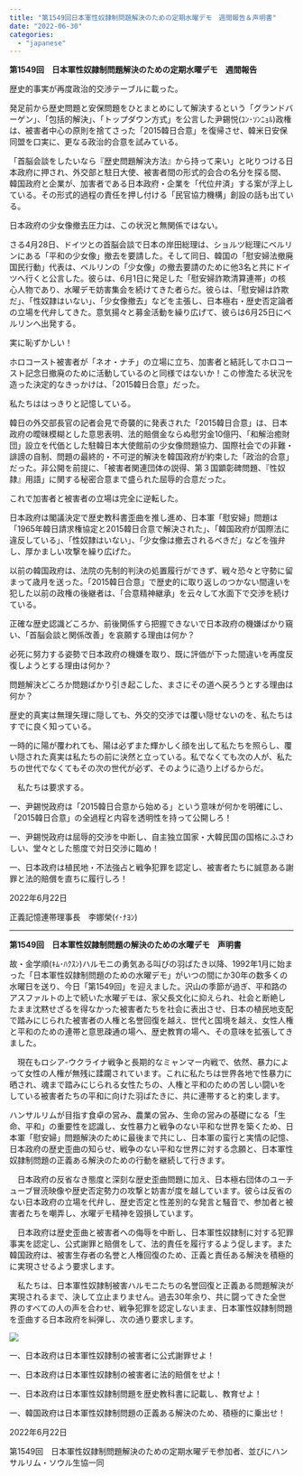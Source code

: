 ```yaml
---
title: "第1549回日本軍性奴隷制問題解決のための定期水曜デモ　週間報告＆声明書"
date: "2022-06-30"
categories: 
  - "japanese"
---
```


**第1549回　日本軍性奴隷制問題解決のための定期水曜デモ　週間報告**

歴史的事実が再度政治的交渉テーブルに載った。

発足前から歴史問題と安保問題をひとまとめにして解決するという「グランドバーゲン」、「包括的解決」、「トップダウン方式」を公言した尹錫悦(ﾕﾝ･ｿﾝﾆｮﾙ)政権は、被害者中心の原則を捨てさった「2015韓日合意」を復帰させ、韓米日安保同盟を口実に、更なる政治的合意を試みている。

「首脳会談をしたいなら『歴史問題解決方法』から持って来い」と叱りつける日本政府に押され、外交部と駐日大使、被害者間の形式的会合の名分を探る間、韓国政府と企業が、加害者である日本政府・企業を「代位弁済」する案が浮上している。その形式的過程の責任を押し付ける「民官協力機構」創設の話も出ている。

日本政府の少女像撤去圧力は、この状況と無関係ではない。

さる4月28日、ドイツとの首脳会談で日本の岸田総理は、ショルツ総理にベルリンにある「平和の少女像」撤去を要請した。そして同日、韓国の「慰安婦法撤廃国民行動」代表は、ベルリンの「少女像」の撤去要請のために他3名と共にドイツへ行くと公言した。彼らは、6月1日に発足した「慰安婦詐欺清算連帯」の核心人物であり、水曜デモ妨害集会を続けてきた者らだ。彼らは、「慰安婦は詐欺だ」、「性奴隷はいない」、「少女像撤去」などを主張し、日本極右・歴史否定論者の立場を代弁してきた。意気揚々と募金活動を繰り広げて、彼らは6月25日にベルリンへ出発する。

実に恥ずかしい！

ホロコースト被害者が「ネオ・ナチ」の立場に立ち、加害者と結託してホロコースト記念日撤廃のために活動しているのと同様ではないか！この惨澹たる状況を造った決定的なきっかけは、「2015韓日合意」だった。

私たちははっきりと記憶している。

韓日の外交部長官の記者会見で奇襲的に発表された「2015韓日合意」は、日本政府の曖昧模糊とした意思表明、法的賠償金ならぬ慰労金10億円、「和解治癒財団」設立を代価とした駐韓日本大使館前の少女像問題協力、国際社会での非難・誹謗の自制、問題の最終的・不可逆的解決を韓国政府が約束した「政治的合意」だった。非公開を前提に、「被害者関連団体の説得、第３国顕彰碑問題、『性奴隷』用語」に関する秘密合意まで盛られた屈辱的合意だった。

これで加害者と被害者の立場は完全に逆転した。

日本政府は閣議決定で歴史教科書歪曲を推し進め、日本軍「慰安婦」問題は「1965年韓日請求権協定と2015韓日合意で解決された」、「韓国政府が国際法に違反している」、「性奴隷はいない」、「少女像は撤去されるべきだ」などを強弁し、厚かましい攻撃を繰り広げた。

以前の韓国政府は、法院の先制的判決の処置履行ができず、戦々恐々と守勢に留まって歳月を送った。「2015韓日合意」で歴史的に取り返しのつかない間違いを犯した以前の政権の後継者は、「合意精神継承」を云々して水面下で交渉を続けている。

正確な歴史認識どころか、前後関係すら把握できないで日本政府の機嫌ばかり窺い、「首脳会談と関係改善」を哀願する理由は何か？

必死に努力する姿勢で日本政府の機嫌を取り、既に評価が下った間違いを再度反復しようとする理由は何か？

問題解決どころか問題ばかり引き起こした、まさにその道へ戻ろうとする理由は何か？

歴史的真実は無理矢理に隠しても、外交的交渉では覆い隠せないのを、私たちはすでに良く知っている。

一時的に陽が覆われても、陽は必ずまた輝かしく顔を出して私たちを照らし、覆い隠された真実は私たちの前に決然と立っている。私でなくても次の人が、私たちの世代でなくてもその次の世代が必ず、そのように造り上げるからだ。

　私たちは要求する。

一、尹錫悦政府は「2015韓日合意から始める」という意味が何かを明確にし、「2015韓日合意」の全過程と内容を透明性を持って公開しろ！

一、尹錫悦政府は屈辱的交渉を中断し、自主独立国家・大韓民国の国格にふさわしい、堂々とした態度で対日交渉に臨め！

一、日本政府は植民地・不法強占と戦争犯罪を認定し、被害者たちに誠意ある謝罪と法的賠償を直ちに履行しろ！

2022年6月22日

正義記憶連帯理事長　李娜榮(ｲ･ﾅﾖﾝ)

* * *

**第1549回　日本軍性奴隷制問題の解決のための水曜デモ　声明書**

故・金学順(ｷﾑ･ﾊｸｽﾝ)ハルモニの勇気ある叫びの羽ばたき以降、1992年1月に始まった「日本軍性奴隷制問題のための水曜デモ」がいつの間にか30年の数多くの水曜日を送り、今日「第1549回」を迎えました。沢山の季節が過ぎ、平和路のアスファルトの上で続いた水曜デモは、家父長文化に抑えられ、社会と断絶したまま沈黙せざるを得なかった被害者たちを社会に表出させ、日本の植民地支配で踏みにじられた被害者の人権と名誉回復を越え、世代と国境を越え、女性人権と平和のための連帯と意思疎通の場へ、歴史教育の場へ、その意味を拡張してきました。

　現在もロシア-ウクライナ戦争と長期的なミャンマー内戦で、依然、暴力によって女性の人権が無残に蹂躙されています。これに私たちは世界各地で性暴力に晒され、魂まで踏みにじられる女性たちの、人権と平和のための苦しい闘いをしている被害者たちの平和に向けた羽ばたきに、共に連帯すると約束します。

ハンサルリムが目指す食卓の営み、農業の営み、生命の営みの基礎になる「生命、平和」の重要性を認識し、女性暴力と戦争のない平和な世界を築くため、日本軍「慰安婦」問題解決のために最後まで共にし、日本軍の蛮行と実情の記憶、日本政府の歴史歪曲の知らせ、戦争のない平和な世界に対する念願と、日本軍性奴隷制問題の正義ある解決のための行動を継続して行きます。

　日本政府の反省なき態度と深刻な歴史歪曲問題に加え、日本極右団体のユーチューブ冒涜映像や歴史否定勢力の攻撃と妨害が度を越しています。彼らは反省のない日本政府の立場を代弁し、歴史否定と性差別的な発言と騒音で、参加者と被害者たちを嘲弄し、水曜デモ精神を毀損しています。

　日本政府は歴史歪曲と被害者への侮辱を中断し、日本軍性奴隷制に対する犯罪事実を認定し、公式謝罪と賠償をして、法的責任を履行するよう促します。また韓国政府は、被害生存者の名誉と人権回復のため、正義と責任ある解決を積極的に実現させるよう要求します。

　私たちは、日本軍性奴隷制被害ハルモニたちの名誉回復と正義ある問題解決が実現されるまで、決して立止まりません。過去30年余り、共に闘ってきた全世界のすべての人の声を合わせ、戦争犯罪を認定しないまま、日本軍性奴隷制問題を歪曲する日本政府を糾弾し、次の通り要求します。

[![](https://blogger.googleusercontent.com/img/b/R29vZ2xl/AVvXsEjudODt5qzhqUnQLiVfLa12UNPeQtTL6g_vHvZofy2A8zuHKzfdmjC4dJ2KAm9yuIDwYE9EJzygklNVXSZFevAOec7TzWo8aFfYTzRVzBBDYMHPD3f8yTPwFGH_Ss8ey_tiQj4we2J5RyQ2N-qLkSXJxhWOu7nfrnLfCimj4mgEKe-nz9NVgMjkignfkg/w640-h368/2022-06-22%20(1).png)](https://blogger.googleusercontent.com/img/b/R29vZ2xl/AVvXsEjudODt5qzhqUnQLiVfLa12UNPeQtTL6g_vHvZofy2A8zuHKzfdmjC4dJ2KAm9yuIDwYE9EJzygklNVXSZFevAOec7TzWo8aFfYTzRVzBBDYMHPD3f8yTPwFGH_Ss8ey_tiQj4we2J5RyQ2N-qLkSXJxhWOu7nfrnLfCimj4mgEKe-nz9NVgMjkignfkg/s1124/2022-06-22%20(1).png)

一、日本政府は日本軍性奴隷制の被害者に公式謝罪せよ！

一、日本政府は日本軍性奴隷制の被害者に法的賠償をせよ！

一、日本政府は日本軍性奴隷制問題を歴史教科書に記載し、教育せよ！

一、韓国政府は日本軍性奴隷制問題の正義ある解決のため、積極的に乗出せ！

2022年6月22日

第1549回　日本軍性奴隷制問題解決のための定期水曜デモ参加者、並びにハンサルリム・ソウル生協一同
